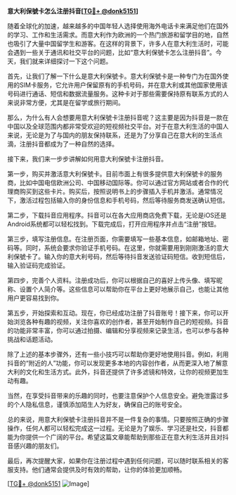 **意大利保號卡怎么注册抖音[[TG💪+ @donk5151](https://t.me/s/donk5151)]**

随着全球化的加速，越来越多的中国年轻人选择使用海外电话卡来满足他们在国外的学习、工作和生活需求。而意大利作为欧洲的一个热门旅游和留学目的地，自然也吸引了大量中国留学生和游客。在这样的背景下，许多人在意大利生活时，可能会遇到一些关于通讯和社交平台的问题，比如“意大利保號卡怎么注册抖音”。今天，我们就来详细探讨一下这个问题。

首先，让我们了解一下什么是意大利保號卡。意大利保號卡是一种专门为在国外使用的SIM卡服务，它允许用户保留原有的手机号码，并在意大利或其他国家使用该号码进行通话、短信和数据流量服务。这种卡对于那些需要保持原有联系方式的人来说非常方便，尤其是在留学或旅行期间。

那么，为什么有人会想要用意大利保號卡注册抖音呢？这主要是因为抖音是一款在中国以及全球范围内都非常受欢迎的短视频社交平台。对于在意大利生活的中国人来说，无论是为了与国内的朋友保持联系，还是为了分享自己在意大利的生活点滴，注册抖音都成为了一种自然的选择。

接下来，我们来一步步讲解如何用意大利保號卡注册抖音。

第一步，购买并激活意大利保號卡。目前市面上有很多提供意大利保號卡的服务商，比如中国电信欧洲公司、中国移动国际等。你可以通过官方网站或者合作的代理商购买到这些卡片。购买后，按照说明书上的步骤插入手机并激活。通常情况下，激活过程包括输入你的身份信息和手机号码，然后等待服务商发送确认短信。

第二步，下载抖音应用程序。抖音可以在各大应用商店免费下载，无论是iOS还是Android系统都可以轻松找到。下载完成后，打开应用程序并点击“注册”按钮。

第三步，填写注册信息。在注册页面，你需要填写一些基本信息，如邮箱地址、密码等。同时，系统会要求你验证手机号码。在这里，你就需要用到刚刚激活的意大利保號卡了。输入你的意大利号码，然后等待抖音发送验证码短信。收到短信后，输入验证码完成验证。

第四步，完善个人资料。注册成功后，你可以根据自己的喜好上传头像、填写昵称、设置个人简介等。这些信息可以帮助你在平台上更好地展示自己，也能让其他用户更容易找到你。

第五步，开始探索和互动。现在，你已经成功注册了抖音账号！接下来，你可以开始浏览各种有趣的视频，关注你喜欢的创作者，甚至开始制作自己的短视频。抖音的功能非常丰富，你可以通过拍摄、编辑和分享视频来记录生活，也可以参与各种挑战和话题活动。

除了上述的基本步骤外，还有一些小技巧可以帮助你更好地使用抖音。例如，利用抖音的“附近的人”功能，你可以发现更多本地的内容创作者，从而更深入地了解意大利的文化和生活方式。此外，抖音还提供了许多滤镜和特效，让你的视频更加生动有趣。

当然，在享受抖音带来的乐趣的同时，也要注意保护个人信息安全。避免泄露过多的个人隐私信息，谨慎添加陌生人为好友，确保自己的账号安全。

总的来说，用意大利保號卡注册抖音并不是一件复杂的事情。只要按照正确的步骤操作，任何人都可以轻松完成这一过程。无论是为了娱乐、学习还是社交，抖音都能为你提供一个广阔的平台。希望这篇文章能帮助到那些正在意大利生活并且对抖音感兴趣的朋友们。

最后，再次提醒大家，如果你在注册过程中遇到任何问题，可以随时联系相关的客服支持。他们通常会提供及时有效的帮助，让你的体验更加顺畅。

[[TG💪+ @donk5151](https://t.me/s/donk5151) ![Image](https://i.postimg.cc/rwNCRYN7/Snipaste-2025-04-30-17-27-05.png)]